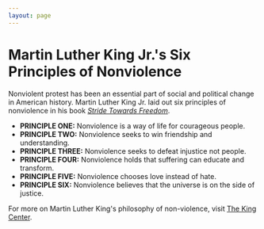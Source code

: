 ```yaml
---
layout: page
---
```


Martin Luther King Jr.'s Six Principles of Nonviolence
=================

Nonviolent protest has been an essential part of social and political change in American history. Martin Luther King Jr. laid out six principles of nonviolence in his book [*Stride Towards Freedom*](https://www.amazon.com/Stride-Toward-Freedom-Montgomery-Story/dp/0062504908). 

* **PRINCIPLE ONE:** Nonviolence is a way of life for courageous people.
* **PRINCIPLE TWO:** Nonviolence seeks to win friendship and understanding.
* **PRINCIPLE THREE:** Nonviolence seeks to defeat injustice not people.
* **PRINCIPLE FOUR:** Nonviolence holds that suffering can educate and transform.
* **PRINCIPLE FIVE:** Nonviolence chooses love instead of hate.
* **PRINCIPLE SIX:** Nonviolence believes that the universe is on the side of justice.

For more on Martin Luther King's philosophy of non-violence, visit [The King Center](http://www.thekingcenter.org/king-philosophy).
